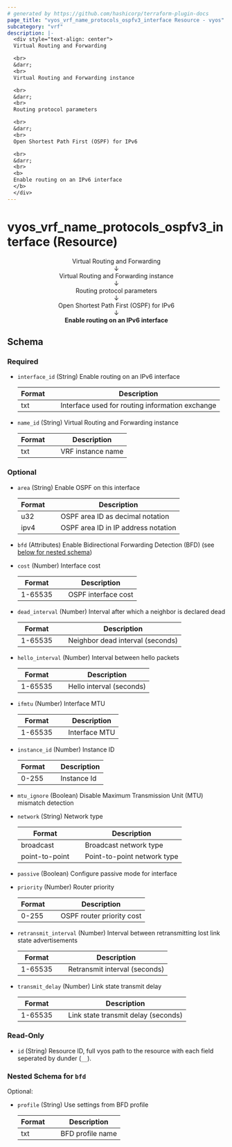 ```yaml
---
# generated by https://github.com/hashicorp/terraform-plugin-docs
page_title: "vyos_vrf_name_protocols_ospfv3_interface Resource - vyos"
subcategory: "vrf"
description: |-
  <div style="text-align: center">
  Virtual Routing and Forwarding

  <br>
  &darr;
  <br>
  Virtual Routing and Forwarding instance

  <br>
  &darr;
  <br>
  Routing protocol parameters

  <br>
  &darr;
  <br>
  Open Shortest Path First (OSPF) for IPv6

  <br>
  &darr;
  <br>
  <b>
  Enable routing on an IPv6 interface
  </b>
  </div>
---
```


# vyos_vrf_name_protocols_ospfv3_interface (Resource)

<div style="text-align: center">
Virtual Routing and Forwarding

<br>
&darr;
<br>
Virtual Routing and Forwarding instance

<br>
&darr;
<br>
Routing protocol parameters

<br>
&darr;
<br>
Open Shortest Path First (OSPF) for IPv6

<br>
&darr;
<br>
<b>
Enable routing on an IPv6 interface
</b>
</div>



<!-- schema generated by tfplugindocs -->
## Schema

### Required

- `interface_id` (String) Enable routing on an IPv6 interface

    |  Format  &emsp;|  Description                                      |
    |----------------|---------------------------------------------------|
    |  txt     &emsp;|  Interface used for routing information exchange  |
- `name_id` (String) Virtual Routing and Forwarding instance

    |  Format  &emsp;|  Description        |
    |----------------|---------------------|
    |  txt     &emsp;|  VRF instance name  |

### Optional

- `area` (String) Enable OSPF on this interface

    |  Format  &emsp;|  Description                          |
    |----------------|---------------------------------------|
    |  u32     &emsp;|  OSPF area ID as decimal notation     |
    |  ipv4    &emsp;|  OSPF area ID in IP address notation  |
- `bfd` (Attributes) Enable Bidirectional Forwarding Detection (BFD) (see [below for nested schema](#nestedatt--bfd))
- `cost` (Number) Interface cost

    |  Format   &emsp;|  Description          |
    |-----------------|-----------------------|
    |  1-65535  &emsp;|  OSPF interface cost  |
- `dead_interval` (Number) Interval after which a neighbor is declared dead

    |  Format   &emsp;|  Description                       |
    |-----------------|------------------------------------|
    |  1-65535  &emsp;|  Neighbor dead interval (seconds)  |
- `hello_interval` (Number) Interval between hello packets

    |  Format   &emsp;|  Description               |
    |-----------------|----------------------------|
    |  1-65535  &emsp;|  Hello interval (seconds)  |
- `ifmtu` (Number) Interface MTU

    |  Format   &emsp;|  Description    |
    |-----------------|-----------------|
    |  1-65535  &emsp;|  Interface MTU  |
- `instance_id` (Number) Instance ID

    |  Format  &emsp;|  Description  |
    |----------------|---------------|
    |  0-255   &emsp;|  Instance Id  |
- `mtu_ignore` (Boolean) Disable Maximum Transmission Unit (MTU) mismatch detection
- `network` (String) Network type

    |  Format          &emsp;|  Description                  |
    |------------------------|-------------------------------|
    |  broadcast       &emsp;|  Broadcast network type       |
    |  point-to-point  &emsp;|  Point-to-point network type  |
- `passive` (Boolean) Configure passive mode for interface
- `priority` (Number) Router priority

    |  Format  &emsp;|  Description                |
    |----------------|-----------------------------|
    |  0-255   &emsp;|  OSPF router priority cost  |
- `retransmit_interval` (Number) Interval between retransmitting lost link state advertisements

    |  Format   &emsp;|  Description                    |
    |-----------------|---------------------------------|
    |  1-65535  &emsp;|  Retransmit interval (seconds)  |
- `transmit_delay` (Number) Link state transmit delay

    |  Format   &emsp;|  Description                          |
    |-----------------|---------------------------------------|
    |  1-65535  &emsp;|  Link state transmit delay (seconds)  |

### Read-Only

- `id` (String) Resource ID, full vyos path to the resource with each field seperated by dunder (`__`).

<a id="nestedatt--bfd"></a>
### Nested Schema for `bfd`

Optional:

- `profile` (String) Use settings from BFD profile

    |  Format  &emsp;|  Description       |
    |----------------|--------------------|
    |  txt     &emsp;|  BFD profile name  |
